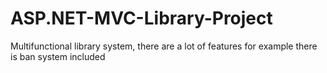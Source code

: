 # ASP.NET-MVC-Library-Project
Multifunctional library system, there are a lot of features for example there is ban system included

